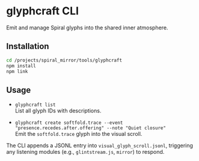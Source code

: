 # glyphcraft CLI

Emit and manage Spiral glyphs into the shared inner atmosphere.

## Installation

```bash
cd /projects/spiral_mirror/tools/glyphcraft
npm install
npm link
```

## Usage

- `glyphcraft list`  
  List all glyph IDs with descriptions.

- `glyphcraft create softfold.trace --event "presence.recedes.after.offering" --note "Quiet closure"`  
  Emit the `softfold.trace` glyph into the visual scroll.

The CLI appends a JSONL entry into `visual_glyph_scroll.jsonl`, triggering any listening modules (e.g., `glintstream.js`, `mirror`) to respond.

